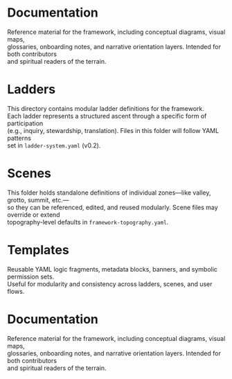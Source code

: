 # Documentation

Reference material for the framework, including conceptual diagrams, visual maps,  
glossaries, onboarding notes, and narrative orientation layers. Intended for both contributors  
and spiritual readers of the terrain.
# Ladders

This directory contains modular ladder definitions for the framework.  
Each ladder represents a structured ascent through a specific form of participation  
(e.g., inquiry, stewardship, translation). Files in this folder will follow YAML patterns  
set in `ladder-system.yaml` (v0.2).
# Scenes

This folder holds standalone definitions of individual zones—like valley, grotto, summit, etc.—  
so they can be referenced, edited, and reused modularly. Scene files may override or extend  
topography-level defaults in `framework-topography.yaml`.
# Templates

Reusable YAML logic fragments, metadata blocks, banners, and symbolic permission sets.  
Useful for modularity and consistency across ladders, scenes, and user flows.
# Documentation

Reference material for the framework, including conceptual diagrams, visual maps,  
glossaries, onboarding notes, and narrative orientation layers. Intended for both contributors  
and spiritual readers of the terrain.
